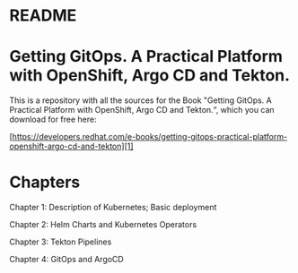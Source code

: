 # README
# Getting GitOps. A Practical Platform with OpenShift, Argo CD and Tekton.

This is a repository with all the sources for the Book "Getting GitOps. A Practical Platform with OpenShift, Argo CD and Tekton.“, which you can download for free here:

[https://developers.redhat.com/e-books/getting-gitops-practical-platform-openshift-argo-cd-and-tekton][1]

# Chapters

Chapter 1: Description of Kubernetes; Basic deployment 

Chapter 2: Helm Charts and Kubernetes Operators

Chapter 3: Tekton Pipelines

Chapter 4: GitOps and ArgoCD

